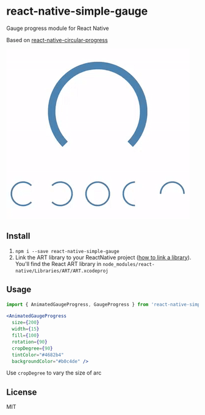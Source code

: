 # react-native-simple-gauge

Gauge progress module for React Native  

Based on [react-native-circular-progress](https://github.com/bgryszko/react-native-circular-progress)  

![image](screenshot.gif)  

## Install  
1) `npm i --save react-native-simple-gauge`  
2) Link the ART library to your ReactNative project ([how to link a library](https://facebook.github.io/react-native/docs/linking-libraries-ios.html#content)). You'll find the React ART library in `node_modules/react-native/Libraries/ART/ART.xcodeproj`
## Usage  

```js
import { AnimatedGaugeProgress, GaugeProgress } from 'react-native-simple-gauge';
```  

```jsx
<AnimatedGaugeProgress
  size={200}
  width={15}
  fill={100}
  rotation={90}
  cropDegree={90}
  tintColor="#4682b4"
  backgroundColor="#b0c4de" />
```  

Use `cropDegree` to vary the size of arc  


## License

MIT
